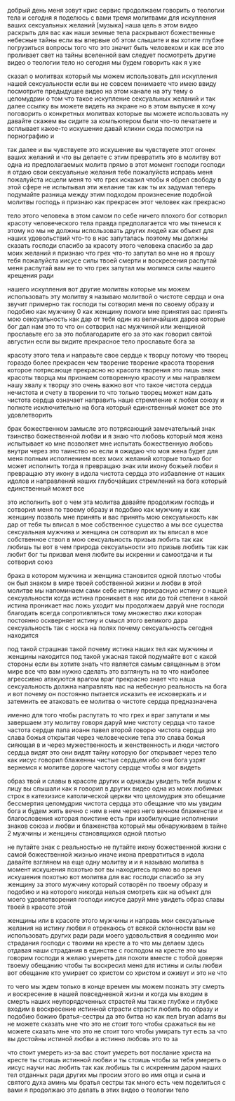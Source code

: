 
добрый день меня зовут крис сервис продолжаем говорить о теологии тела и сегодня я поделюсь с вами тремя молитвами для искупления ваших сексуальных желаний [музыка] наша цель в этом видео раскрыть для вас как наши земные тела раскрывают божественные небесные тайны если вы впервые об этом слышите и вы хотите глубже погрузиться вопросы того что это значит быть человеком и как все это проливает свет на тайны вселенной вам следует посмотреть другие видео о теологии тело но сегодня мы будем говорить как я уже

сказал о молитвах который мы можем использовать для искупления нашей сексуальности если вы не совсем понимаете что имею ввиду посмотрите предыдущее видео на этом канале на эту тему о целомудрии о том что такое искупление сексуальных желаний и так далее ссылку вы можете видеть на экране но в этом выпуске я хочу поговорить о конкретных молитвах которые вы можете использовать ну давайте скажем вы сидите за компьютером были что-то печатаете и всплывает какое-то искушение давай кликни сюда посмотри на порнографию и

так далее и вы чувствуете это искушение вы чувствуете этот огонек ваших желаний и что вы делаете с этим превратить это в молитву вот одна из предполагаемых молитв прямо в этот момент господи господи я отдаю свои сексуальные желания тебе пожалуйста исправь меня пожалуйста исцели меня то что грех исказил чтобы я обрел свободу в этой сфере не испытывал эти желание так как ты их задумал теперь подумайте разница между этим подходом произнесение подобной молитвы господь я признаю как прекрасен этот человек как прекрасно

тело этого человека в этом самом по себе ничего плохого бог сотворил красоту человеческого тела правда предполагается что мы тянемся к этому но мы не должны использовать других людей как объект для наших удовольствий что-то в нас запуталась поэтому мы должны сказать господи спасибо за красоту этого человека спасибо за дар моих желаний я признаю что грех что-то запутал во мне но я прошу тебя пожалуйста иисусе силы твоей смерти и воскресения распутай меня распутай вам не то что грех запутал мы молимся силы нашего крещения ради

нашего искупления вот другие молитвы которые мы можем использовать эту молитву я называю молитвой о чистоте сердца и она звучит примерно так господи ты сотворил меня по своему образу и подобию как мужчину 0 как женщину помоги мне принятия вас принять мою сексуальность как дар от тебя один из величайших даров которые бог дал нам это то что он сотворил нас мужчиной или женщиной прославьте его за это поблагодарите его за это как говорил святой августин если вы видите прекрасное тело прославьте бога за

красоту этого тела и направьте свое сердце к творцу потому что творец гораздо более прекрасен чем творение творение красота творения которое потрясающе прекрасно но красота творения это лишь знак красоты творца мы признаем сотворенную красоту и мы направляем нашу хвалу к творцу это очень важно вот что такое чистота сердца нечистота и счету в творении то что только творец может нам дать чистота сердца означает направить наше стремление к любви союзу и полноте исключительно на бога который единственный может все это удовлетворить

брак божественном замысле это потрясающий замечательный знак таинство божественной любви и я знаю что любовь который моя жена испытывает ко мне позволяет мне испытать божественную любовь внутри через это таинство но если я ожидаю что моя жена будет для меня полным исполнением всех моих желаний которые только бог может исполнить тогда я превращаю знак или икону божьей любви я превращаю эту икону в идола чистота сердца это избавление от наших идолов и направлений наших глубочайших стремлений на бога который единственный может все

это исполнить вот о чем эта молитва давайте продолжим господь и сотворил меня по твоему образу и подобию как мужчину и как женщину позволь мне принять и вас принять мою сексуальность как дар от тебя ты вписал в мое собственное существо а мы все существа сексуальная мужчина и женщина он сотворил их ты вписал в мое собственное ствол в мою сексуальность призыв любить так как любишь ты вот в чем природа сексуальности это призыв любить так как любит бог ты призвал меня любите вы искренни и самоотдачи и ты сотворил союз

брака в котором мужчина и женщина становится одной плотью чтобы он был знаком в мире твоей собственной жизни и любви в этой молитве мы напоминаем сами себе истину прекрасную истину о нашей сексуальности когда истина проникает в нас или до той степени в какой истина проникает нас ложь уходит мы продолжаем даруй мне господи благодать всегда сопротивляться тому множество лжи которая постоянно оскверняет истину и смысл этого великого дара сексуальность так с носка на полях почему сексуальность сегодня находится

под такой страшная такой почему истина наших тел как мужчины и женщины находится под такой ужасная такой подумайте вот с какой стороны если вы хотите знать что является самым священным в этом мире все что вам нужно сделать это взглянуть на то что наиболее агрессивно атакуются врагом враг прекрасно знает что наша сексуальность должна направлять нас на небесную реальность на бога и вот почему он постоянно пытается исказить ее исковеркать и и затемнить ее атаковать ее молитва о чистоте сердца предназначена

именно для того чтобы распутать то что грех и враг запутали и мы завершаем эту молитву говоря даруй мне чистоту сердца что такое частота сердце папа иоанн павел второй говорю чистота сердца это слава божья открытая через человеческие тела это слава божья сияющая в и через мужественность и женственность и люди чистого сердца видят это они видят тайну которую бог открывает через тело как иисус говорил блаженны чистые сердцем ибо они бога узрят вернемся к молитве дороге частоту сердце чтобы я мог видеть

образ твой и славы в красоте других и однажды увидеть тебя лицом к лицу вы слышали как я говорил в других видео одна из моих любимых строк в катехизисе католической церкви что целомудрия это обещание бессмертия целомудрия чистота сердца это обещание что мы увидим бога и будем жить вечно с ним в нем через него вечном блаженстве и благословения которая поистине есть при изобилующие исполнении знаков союза и любви и блаженства который мы обнаруживаем в тайне 2 мужчины и женщины становящихся одной плотью

не путайте знак с реальностью не путайте икону божественной жизни с самой божественной жизнью иначе икона превратиться в идола давайте взглянем на еще одну молитву и и я называю молитва в момент искушения похотью вот вы находитесь прямо во время искушения похотью вот молитва для вас господи спасибо за эту женщину за этого мужчину который сотворён по твоему образу и подобию и на которого никогда нельзя смотреть как на объект для моего удовлетворения господи иисусе даруй мне увидеть образ славы твоей в красоте этой

женщины или в красоте этого мужчины и направь мои сексуальные желания на истину любви я отрекаюсь от всякой склонности вам не использовать других ради ради моего удовольствия я соединяю мои страдания господи с твоими на кресте а то что мы делаем здесь отдавая наши страдания в единстве с господом на кресте это мы говорим господи я желаю умереть для похоти вместе с тобой доверяя твоему обещанию чтобы ты воскресил меня для истины и силы любви вот обещание кто умирает со христом со христом и оживут и это не что

то чего мы ждем только в конце времен мы можем познать эту смерть и воскресение в нашей повседневной жизни и когда мы входим в смерть наших неупорядоченных страстей мы также глубже и глубже входим в воскресение истинной страсти страсти любить по образу и подобию божию братья-сестры да это битва но как пел bryan adams вы не можете сказать мне что это не стоит того чтобы сражаться вы не можете сказать мне что это не стоит того чтобы умирать тут есть за что вы достойны истиной любви а истинно любовь это то за

что стоит умереть из-за вас стоит умереть вот послание христа на кресте ты стоишь истинной любви и ты стоишь чтобы за тебя умереть о иисус научи нас любить так как любишь ты с искренним даром наших тел отданных ради других мы просим этого во имя отца и сына и святого духа аминь мы братья сестры так много есть чем поделиться с вами я продолжаю это делать в этих видео о теологии тело